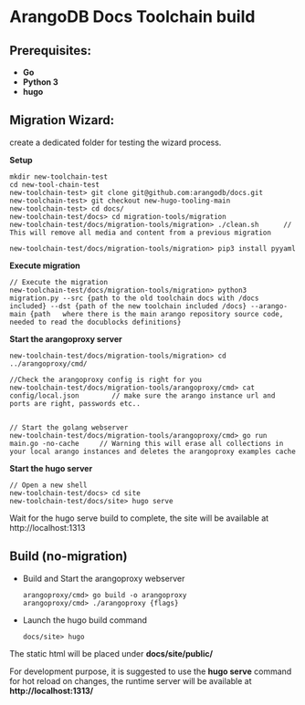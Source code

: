 # ArangoDB Docs Toolchain build

## Prerequisites:
-   **Go**
-   **Python 3**
-   **hugo**

## Migration Wizard:
create a dedicated folder for testing the wizard process.

**Setup**

```
mkdir new-toolchain-test
cd new-tool-chain-test
new-toolchain-test> git clone git@github.com:arangodb/docs.git
new-toolchain-test> git checkout new-hugo-tooling-main
new-toolchain-test> cd docs/
new-toolchain-test/docs> cd migration-tools/migration
new-toolchain-test/docs/migration-tools/migration> ./clean.sh      // This will remove all media and content from a previous migration

new-toolchain-test/docs/migration-tools/migration> pip3 install pyyaml
```


**Execute migration**
```
// Execute the migration
new-toolchain-test/docs/migration-tools/migration> python3 migration.py --src {path to the old toolchain docs with /docs included} --dst {path of the new toolchain included /docs} --arango-main {path   where there is the main arango repository source code, needed to read the docublocks definitions}
```

**Start the arangoproxy server**
```
new-toolchain-test/docs/migration-tools/migration> cd ../arangoproxy/cmd/

//Check the arangoproxy config is right for you
new-toolchain-test/docs/migration-tools/arangoproxy/cmd> cat config/local.json        // make sure the arango instance url and ports are right, passwords etc..


// Start the golang webserver
new-toolchain-test/docs/migration-tools/arangoproxy/cmd> go run main.go -no-cache     // Warning this will erase all collections in your local arango instances and deletes the arangoproxy examples cache
```

**Start the hugo server**
```
// Open a new shell
new-toolchain-test/docs> cd site
new-toolchain-test/docs/site> hugo serve
```

Wait for the hugo serve build to complete, the site will be available at http://localhost:1313





## Build (no-migration)
-   Build and Start the arangoproxy webserver
    ```
    arangoproxy/cmd> go build -o arangoproxy
    arangoproxy/cmd> ./arangoproxy {flags}
    ```

-   Launch the hugo build command
    ```
    docs/site> hugo
    ```

The static html will be placed under **docs/site/public/**

For development purpose, it is suggested to use the **hugo serve** command for hot reload on changes, the runtime server will be available at **http://localhost:1313/**
